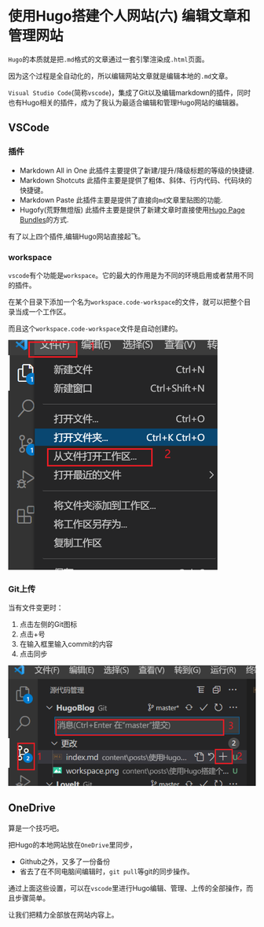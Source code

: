 # 使用Hugo搭建个人网站(六) 编辑文章和管理网站

`Hugo`的本质就是把`.md`格式的文章通过一套引擎渲染成`.html`页面。

因为这个过程是全自动化的，所以编辑网站文章就是编辑本地的`.md`文章。

`Visual Studio Code`(简称`vscode`)，集成了Git以及编辑markdown的插件，同时也有Hugo相关的插件，成为了我认为最适合编辑和管理Hugo网站的编辑器。

## VSCode
### 插件
- Markdown All in One  此插件主要提供了新建/提升/降级标题的等级的快捷键.
- Markdown Shotcuts    此插件主要是提供了粗体、斜体、行内代码、代码块的快捷键。
- Markdown Paste       此插件主要是提供了直接向`md`文章里贴图的功能.
- Hugofy(荒野無燈版)     此插件主要是提供了新建文章时直接使用[Hugo Page Bundles](https://dnwzlx.com/posts/b085eb84/)的方式.
  
有了以上四个插件,编辑Hugo网站直接起飞。

### workspace
`vscode`有个功能是`workspace`。它的最大的作用是为不同的环境启用或者禁用不同的插件。

在某个目录下添加一个名为`workspace.code-workspace`的文件，就可以把整个目录当成一个工作区。

而且这个`workspace.code-workspace`文件是自动创建的。

![](workspace.png)

### Git上传
当有文件变更时：

1. 点击左侧的Git图标
2. 点击+号
3. 在输入框里输入commit的内容
4. 点击同步

![](vscode-git.png)

## OneDrive
算是一个技巧吧。

把Hugo的本地网站放在`OneDrive`里同步，

- Github之外，又多了一份备份
- 省去了在不同电脑间编辑时，`git pull`等git的同步操作。

通过上面这些设置，可以在`vscode`里进行Hugo编辑、管理、上传的全部操作，而且步骤简单。

让我们把精力全部放在网站内容上。

